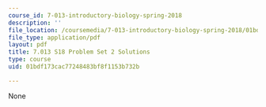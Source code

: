 ```yaml
---
course_id: 7-013-introductory-biology-spring-2018
description: ''
file_location: /coursemedia/7-013-introductory-biology-spring-2018/01bdf173cac77248483bf8f1153b732b_MIT7_013s18Pset2S.pdf
file_type: application/pdf
layout: pdf
title: 7.013 S18 Problem Set 2 Solutions
type: course
uid: 01bdf173cac77248483bf8f1153b732b

---
```

None